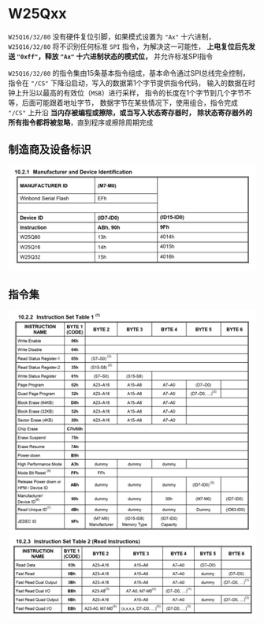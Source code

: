 # W25Qxx

`W25Q16/32/80` 没有硬件复位引脚，如果模式设置为 `"Ax"` 十六进制，
`W25Q16/32/80` 将不识别任何标准 `SPI` 指令，为解决这一可能性，
**上电复位后先发送 `"0xff"`，释放 `"Ax"` 十六进制状态的模式位，**
并允许标准SPI指令

`W25Q16/32/80` 的指令集由15条基本指令组成，基本命令通过SPI总线完全控制，
指令在 `"/CS"` 下降沿启动，写入的数据第1个字节提供指令代码，
输入的数据在时钟上升沿以最高的有效位（`MSB`）进行采样，
指令的长度在1个字节到几个字节不等，后面可能跟着地址字节，
数据字节在某些情况下，使用组合，指令完成 `"/CS"` 上升沿
**当内存被编程或擦除，或当写入状态寄存器时，**
**除状态寄存器外的所有指令都将被忽略**，直到程序或擦除周期完成

## 制造商及设备标识
![制造商及设备标识](./%E5%88%B6%E9%80%A0%E5%95%86%E5%8F%8A%E8%AE%BE%E5%A4%87%E6%A0%87%E8%AF%86.png)

## 指令集
![指令集表1](./%E6%8C%87%E4%BB%A4%E9%9B%86%E8%A1%A81.png)
![指令集表2](./%E6%8C%87%E4%BB%A4%E9%9B%86%E8%A1%A82.png)